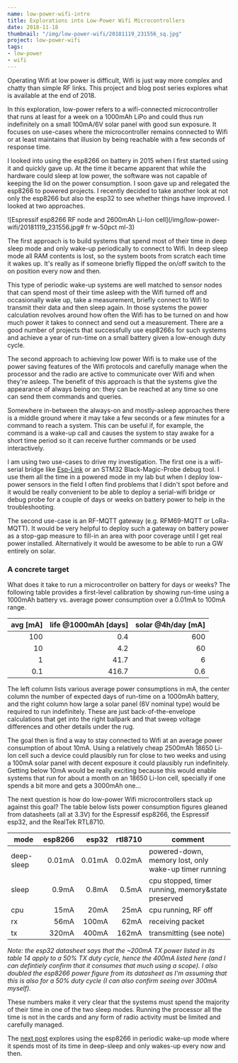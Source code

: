 ```yaml
---
name: low-power-wifi-intro
title: Explorations into Low-Power Wifi Microcontrollers
date: 2018-11-18
thumbnail: "/img/low-power-wifi/20181119_231556_sq.jpg"
project: low-power-wifi
tags:
- low-power
- wifi
---
```

Operating Wifi at low power is difficult, Wifi is just way more complex and chatty than simple RF
links. This project and blog post series explores what is available at the end of 2018.
<!--more-->

In this exploration, low-power refers to a wifi-connected microcontroller that runs at least for a week on a 1000mAh
LiPo and could thus run indefinitely on a small 100mA/6V solar panel with good
sun exposure.
It focuses on use-cases where the microcontroller remains connected to Wifi or at least maintains
that illusion by being reachable with a few seconds of response time.

I looked into using the esp8266 on battery in 2015 when I first started using it and quickly gave
up.
At the time it became apparent that while the hardware could sleep at low power, the software was
not capable of keeping the lid on the power consumption.
I soon gave up and relegated the esp8266 to powered projects.
I recently decided to take another look at not only the esp8266 but also the esp32 to see whether
things have improved. I looked at two approaches.

![Espressif esp8266 RF node and 2600mAh Li-Ion cell](/img/low-power-wifi/20181119_231556.jpg# fr
w-50pct ml-3)

The first approach is to build systems that spend most of their time in deep sleep mode and only
wake-up periodically to connect to Wifi. In deep sleep mode all RAM contents is lost, so the system
boots from scratch each time it wakes up. It's really as if someone briefly flipped the on/off
switch to the on position every now and then.

This type of periodic wake-up systems are well matched to sensor nodes
that can spend most of their time asleep with the Wifi
turned off and occasionally wake up, take a measurement, briefly connect to Wifi to
transmit their data and then sleep again.
In those systems the power calculation revolves around how often the Wifi has to be turned on
and how much power it takes to connect and send out a measurement.
There are a good number of projects that successfully use esp8266s for such systems and
achieve a year of run-time on a small battery given a low-enough duty cycle.

The second approach to achieving low power Wifi is to make use of the power saving features of the
Wifi protocols and carefully manage when the processor and the radio are active to communicate over
Wifi and when they're asleep.
The benefit of this approach is that the systems give the appearance of always being on: they can be
reached at any time so one can send them commands and queries.

Somewhere in-between the always-on and mostly-asleep approaches there is a middle ground where it may
take a few seconds or a few minutes for a command to reach a system. This can be useful if, for
example, the command is a wake-up call and causes the system to stay awake for a short time period
so it can receive further commands or be used interactively.

I am using two use-cases to drive my investigation.
The first one is a wifi-serial bridge like [Esp-Link](http://github.com/jeelabs/esp-link) or an
STM32 Black-Magic-Probe debug tool.
I use them all the time in a powered mode in my lab but when I deploy low-power sensors in the
field I often find problems that I didn't spot before and it would be really convenient to be able
to deploy a serial-wifi bridge or debug probe for a couple of days or weeks on battery power to help
in the troubleshooting.

The second use-case is an RF-MQTT gateway (e.g. RFM69-MQTT or LoRa-MQTT).
It would be very helpful to deploy such a gateway on battery power 
as a stop-gap measure to fill-in an area with poor coverage
until I get real power installed.
Alternatively it would be awesome to be able to run a GW entirely on solar.

### A concrete target

What does it take to run a microcontroller on battery for days or weeks?
The following table provides a first-level calibration by showing run-time
using a 1000mAh battery vs. average power consumption
over a 0.01mA to 100mA range.

avg [mA] | life @1000mAh [days] | solar @4h/day [mA]
---:| --: | --:
100 | 0.4 | 600
10 | 4.2 | 60
1 | 41.7 | 6
0.1 | 416.7 | 0.6

The left column lists various average power consumptions in mA, the center column the number of
expected days of run-time on a 1000mAh battery, and the right column how large a solar panel
(6V nominal type) would be required to run indefinitely. These are just back-of-the-envelope
calculations that get into the right ballpark and that sweep voltage differences and other
details under the rug.

The goal then is find a way to stay connected to Wifi at an average power consumption of about
10mA. Using a relatively cheap 2500mAh 18650 Li-Ion cell such a device could plausibly run for
close to two weeks and using a 100mA solar panel with decent exposure it could plausibly run indefinitely.
Getting below 10mA would be really exciting because this would enable systems that run for about a
month on an 18650 Li-Ion cell, specially if one spends a bit more and gets a 3000mAh one...

The next question is how do low-power Wifi microcontrollers stack up against this goal?
The table below lists power consumption figures gleaned from datasheets (all at 3.3V) for
the Espressif esp8266, the Espressif esp32, and the RealTek RTL8710.

mode | esp8266 | esp32 | rtl8710 | comment
--- | ---:| ---:| ---:| ---
deep-sleep | 0.01mA | 0.01mA | 0.02mA | powered-down, memory lost, only wake-up timer running
sleep | 0.9mA | 0.8mA | 0.5mA | cpu stopped, timer running, memory&state preserved
cpu | 15mA | 20mA | 25mA | cpu running, RF off
rx | 56mA | 100mA | 62mA | receiving packet
tx | 320mA | 400mA | 162mA | transmitting (see note)

_Note: the esp32 datasheet says that the ~200mA TX power listed in its table 14 apply to
a 50% TX duty cycle, hence the 400mA listed here (and I can defintiely confirm that it consumes
that much using a scope). I also doubled the esp8266 power figure from its datasheet as I'm assuming
that this is also for a 50% duty cycle (I can also confirm seeing over 300mA myself)._

These numbers make it very clear that the systems must spend the majority of their time in one of
the two sleep modes. Running the processor all the time is not in the cards and any form of radio
activity must be limited and carefully managed.

The [next post](/2018/lp-wifi-esp8266-1) explores using the esp8266 in periodic wake-up mode
where it spends most of its time in deep-sleep and only wakes-up every now and then.
